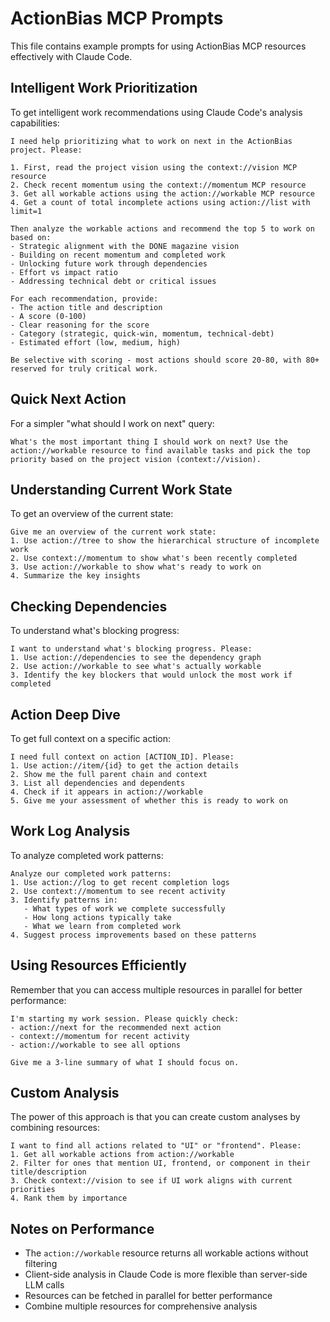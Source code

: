 # ActionBias MCP Prompts

This file contains example prompts for using ActionBias MCP resources effectively with Claude Code.

## Intelligent Work Prioritization

To get intelligent work recommendations using Claude Code's analysis capabilities:

```
I need help prioritizing what to work on next in the ActionBias project. Please:

1. First, read the project vision using the context://vision MCP resource
2. Check recent momentum using the context://momentum MCP resource  
3. Get all workable actions using the action://workable MCP resource
4. Get a count of total incomplete actions using action://list with limit=1

Then analyze the workable actions and recommend the top 5 to work on based on:
- Strategic alignment with the DONE magazine vision
- Building on recent momentum and completed work
- Unlocking future work through dependencies
- Effort vs impact ratio
- Addressing technical debt or critical issues

For each recommendation, provide:
- The action title and description
- A score (0-100) 
- Clear reasoning for the score
- Category (strategic, quick-win, momentum, technical-debt)
- Estimated effort (low, medium, high)

Be selective with scoring - most actions should score 20-80, with 80+ reserved for truly critical work.
```

## Quick Next Action

For a simpler "what should I work on next" query:

```
What's the most important thing I should work on next? Use the action://workable resource to find available tasks and pick the top priority based on the project vision (context://vision).
```

## Understanding Current Work State

To get an overview of the current state:

```
Give me an overview of the current work state:
1. Use action://tree to show the hierarchical structure of incomplete work
2. Use context://momentum to show what's been recently completed
3. Use action://workable to show what's ready to work on
4. Summarize the key insights
```

## Checking Dependencies

To understand what's blocking progress:

```
I want to understand what's blocking progress. Please:
1. Use action://dependencies to see the dependency graph
2. Use action://workable to see what's actually workable
3. Identify the key blockers that would unlock the most work if completed
```

## Action Deep Dive

To get full context on a specific action:

```
I need full context on action [ACTION_ID]. Please:
1. Use action://item/{id} to get the action details
2. Show me the full parent chain and context
3. List all dependencies and dependents
4. Check if it appears in action://workable
5. Give me your assessment of whether this is ready to work on
```

## Work Log Analysis

To analyze completed work patterns:

```
Analyze our completed work patterns:
1. Use action://log to get recent completion logs
2. Use context://momentum to see recent activity
3. Identify patterns in:
   - What types of work we complete successfully
   - How long actions typically take
   - What we learn from completed work
4. Suggest process improvements based on these patterns
```

## Using Resources Efficiently

Remember that you can access multiple resources in parallel for better performance:

```
I'm starting my work session. Please quickly check:
- action://next for the recommended next action
- context://momentum for recent activity  
- action://workable to see all options

Give me a 3-line summary of what I should focus on.
```

## Custom Analysis

The power of this approach is that you can create custom analyses by combining resources:

```
I want to find all actions related to "UI" or "frontend". Please:
1. Get all workable actions from action://workable
2. Filter for ones that mention UI, frontend, or component in their title/description
3. Check context://vision to see if UI work aligns with current priorities
4. Rank them by importance
```

## Notes on Performance

- The `action://workable` resource returns all workable actions without filtering
- Client-side analysis in Claude Code is more flexible than server-side LLM calls
- Resources can be fetched in parallel for better performance
- Combine multiple resources for comprehensive analysis